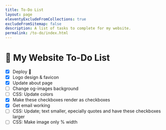 ```yaml
---
title: To-Do List
layout: page
eleventyExcludeFromCollections: true
excludeFromSitemap: false
description: A list of tasks to complete for my website.
permalink: /to-do/index.html
---
```


# 📝 My Website To-Do List

- [x] Deploy 🚀
- [x] Logo design & favicon
- [x] Update about page
- [ ] Change og-images background
- [ ] CSS: Update colors
- [x] Make these checkboxes render as checkboxes
- [x] Get email working
- [ ] CSS: Update; text smaller, epecially quotes and have these checkboxes larger
- [ ] CSS: Make image only % width
